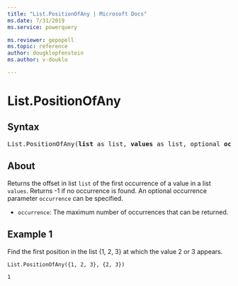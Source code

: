 ```yaml
---
title: "List.PositionOfAny | Microsoft Docs"
ms.date: 7/31/2019
ms.service: powerquery

ms.reviewer: gepopell
ms.topic: reference
author: dougklopfenstein
ms.author: v-douklo

---
```

# List.PositionOfAny

## Syntax

<pre>
List.PositionOfAny(<b>list</b> as list, <b>values</b> as list, optional <b>occurrence</b> as nullable number, optional <b>equationCriteria</b> as any) as any
</pre>
  
## About  
Returns the offset in list `list` of the first occurrence of a value in a list `values`. Returns -1 if no occurrence is found. An optional occurrence parameter `occurrence` can be specified. <ul> <li><code>occurrence</code>: The maximum number of occurrences that can be returned.</li> </ul>

## Example 1
Find the first position in the list {1, 2, 3} at which the value 2 or 3 appears.

```powerquery-m
List.PositionOfAny({1, 2, 3}, {2, 3})
```

`1`

